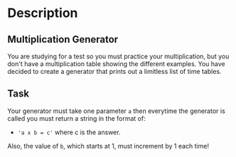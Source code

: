 # Description 

## Multiplication Generator

You are studying for a test so you must practice your multiplication, but you don't have a multiplication table showing the different examples. You have decided to create a generator that prints out a limitless list of time tables.

## Task

Your generator must take one parameter `a` then everytime the generator is called you must return a string in the format of: 

- `'a x b = c'` where c is the answer. 

Also, the value of `b`, which starts at 1, must increment by 1 each time! 

